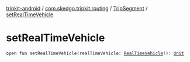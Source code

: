 [tripkit-android](../../index.md) / [com.skedgo.tripkit.routing](../index.md) / [TripSegment](index.md) / [setRealTimeVehicle](./set-real-time-vehicle.md)

# setRealTimeVehicle

`open fun setRealTimeVehicle(realTimeVehicle: `[`RealTimeVehicle`](../-real-time-vehicle/index.md)`!): `[`Unit`](https://kotlinlang.org/api/latest/jvm/stdlib/kotlin/-unit/index.html)